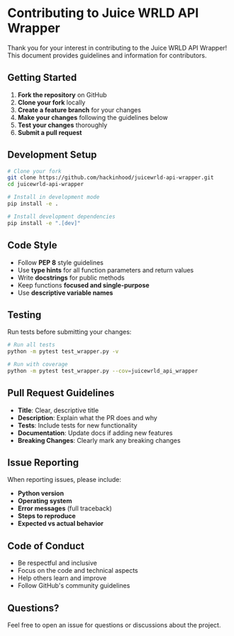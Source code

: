 # Contributing to Juice WRLD API Wrapper

Thank you for your interest in contributing to the Juice WRLD API Wrapper! This document provides guidelines and information for contributors.

## Getting Started

1. **Fork the repository** on GitHub
2. **Clone your fork** locally
3. **Create a feature branch** for your changes
4. **Make your changes** following the guidelines below
5. **Test your changes** thoroughly
6. **Submit a pull request**

## Development Setup

```bash
# Clone your fork
git clone https://github.com/hackinhood/juicewrld-api-wrapper.git
cd juicewrld-api-wrapper

# Install in development mode
pip install -e .

# Install development dependencies
pip install -e ".[dev]"
```

## Code Style

- Follow **PEP 8** style guidelines
- Use **type hints** for all function parameters and return values
- Write **docstrings** for public methods
- Keep functions **focused and single-purpose**
- Use **descriptive variable names**

## Testing

Run tests before submitting your changes:

```bash
# Run all tests
python -m pytest test_wrapper.py -v

# Run with coverage
python -m pytest test_wrapper.py --cov=juicewrld_api_wrapper
```

## Pull Request Guidelines

- **Title**: Clear, descriptive title
- **Description**: Explain what the PR does and why
- **Tests**: Include tests for new functionality
- **Documentation**: Update docs if adding new features
- **Breaking Changes**: Clearly mark any breaking changes

## Issue Reporting

When reporting issues, please include:

- **Python version**
- **Operating system**
- **Error messages** (full traceback)
- **Steps to reproduce**
- **Expected vs actual behavior**

## Code of Conduct

- Be respectful and inclusive
- Focus on the code and technical aspects
- Help others learn and improve
- Follow GitHub's community guidelines

## Questions?

Feel free to open an issue for questions or discussions about the project.
